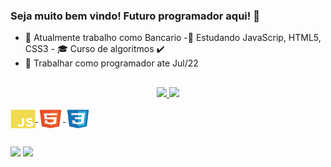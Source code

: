 ### Seja muito bem vindo! Futuro programador aqui! 👋

- 🔭 Atualmente trabalho como Bancario -🌱 Estudando JavaScrip, HTML5, CSS3 - 🎓 Curso de algoritmos ✔️
- 🥇 Trabalhar como programador ate Jul/22
##

<div align="center">
  <a href="https://github.com/rafaeljonp">
  <img height="180em" src="https://github-readme-stats.vercel.app/api?username=rafaeljonp&show_icons=dracula&theme=dracula&include_all_commits=true&count_private=true"/>
  <img height="180em" src="https://github-readme-stats.vercel.app/api/top-langs/?username=rafaeljonp&layout=compact&langs_count=7&theme=dracula"/>
</div>
<div style="display: inline_block"><br>
    <img align="center" alt="Rafa-Js" height="30" width="40" src="https://raw.githubusercontent.com/devicons/devicon/master/icons/javascript/javascript-plain.svg">
    <img align="center" alt="Rafa-HTML" height="30" width="40" src="https://raw.githubusercontent.com/devicons/devicon/master/icons/html5/html5-original.svg">
    <img align="center" alt="Rafa-CSS" height="30" width="40" src="https://raw.githubusercontent.com/devicons/devicon/master/icons/css3/css3-original.svg">
 </div>
  
  ##
  <div>
    <a href="https://www.instagram.com/rafaeljonp/" target="_blank"><img src="https://img.shields.io/badge/-Instagram-%23E4405F?style=for-the-badge&logo=instagram&logoColor=white" target="_blank"></a>
     <a href="www.linkedin.com/in/rafaeljonp" target="_blank"><img src="https://img.shields.io/badge/-LinkedIn-%230077B5?style=for-the-badge&logo=linkedin&logoColor=white" target="_blank"></a> 
   
  </div>
